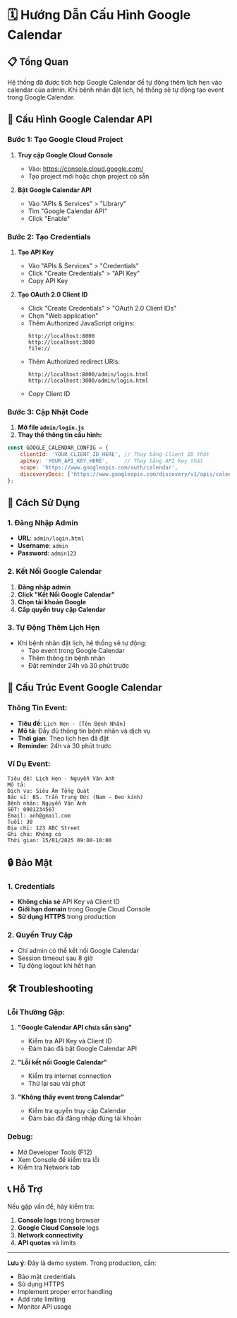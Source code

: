 # 🗓️ Hướng Dẫn Cấu Hình Google Calendar

## 📋 Tổng Quan

Hệ thống đã được tích hợp Google Calendar để tự động thêm lịch hẹn vào calendar của admin. Khi bệnh nhân đặt lịch, hệ thống sẽ tự động tạo event trong Google Calendar.

## 🔧 Cấu Hình Google Calendar API

### Bước 1: Tạo Google Cloud Project

1. **Truy cập Google Cloud Console**
   - Vào: https://console.cloud.google.com/
   - Tạo project mới hoặc chọn project có sẵn

2. **Bật Google Calendar API**
   - Vào "APIs & Services" > "Library"
   - Tìm "Google Calendar API"
   - Click "Enable"

### Bước 2: Tạo Credentials

1. **Tạo API Key**
   - Vào "APIs & Services" > "Credentials"
   - Click "Create Credentials" > "API Key"
   - Copy API Key

2. **Tạo OAuth 2.0 Client ID**
   - Click "Create Credentials" > "OAuth 2.0 Client IDs"
   - Chọn "Web application"
   - Thêm Authorized JavaScript origins:
     ```
     http://localhost:8000
     http://localhost:3000
     file://
     ```
   - Thêm Authorized redirect URIs:
     ```
     http://localhost:8000/admin/login.html
     http://localhost:3000/admin/login.html
     ```
   - Copy Client ID

### Bước 3: Cập Nhật Code

1. **Mở file `admin/login.js`**
2. **Thay thế thông tin cấu hình:**

```javascript
const GOOGLE_CALENDAR_CONFIG = {
    clientId: 'YOUR_CLIENT_ID_HERE', // Thay bằng Client ID thật
    apiKey: 'YOUR_API_KEY_HERE',     // Thay bằng API Key thật
    scope: 'https://www.googleapis.com/auth/calendar',
    discoveryDocs: ['https://www.googleapis.com/discovery/v1/apis/calendar/v3/rest']
};
```

## 🚀 Cách Sử Dụng

### 1. Đăng Nhập Admin
- **URL**: `admin/login.html`
- **Username**: `admin`
- **Password**: `admin123`

### 2. Kết Nối Google Calendar
1. **Đăng nhập admin**
2. **Click "Kết Nối Google Calendar"**
3. **Chọn tài khoản Google**
4. **Cấp quyền truy cập Calendar**

### 3. Tự Động Thêm Lịch Hẹn
- Khi bệnh nhân đặt lịch, hệ thống sẽ tự động:
  - Tạo event trong Google Calendar
  - Thêm thông tin bệnh nhân
  - Đặt reminder 24h và 30 phút trước

## 📅 Cấu Trúc Event Google Calendar

### Thông Tin Event:
- **Tiêu đề**: `Lịch Hẹn - [Tên Bệnh Nhân]`
- **Mô tả**: Đầy đủ thông tin bệnh nhân và dịch vụ
- **Thời gian**: Theo lịch hẹn đã đặt
- **Reminder**: 24h và 30 phút trước

### Ví Dụ Event:
```
Tiêu đề: Lịch Hẹn - Nguyễn Văn Anh
Mô tả:
Dịch vụ: Siêu Âm Tổng Quát
Bác sĩ: BS. Trần Trung Đức (Nam - Đeo kính)
Bệnh nhân: Nguyễn Văn Anh
SĐT: 0901234567
Email: anh@gmail.com
Tuổi: 30
Địa chỉ: 123 ABC Street
Ghi chú: Không có
Thời gian: 15/01/2025 09:00-10:00
```

## 🔒 Bảo Mật

### 1. Credentials
- **Không chia sẻ** API Key và Client ID
- **Giới hạn domain** trong Google Cloud Console
- **Sử dụng HTTPS** trong production

### 2. Quyền Truy Cập
- Chỉ admin có thể kết nối Google Calendar
- Session timeout sau 8 giờ
- Tự động logout khi hết hạn

## 🛠️ Troubleshooting

### Lỗi Thường Gặp:

1. **"Google Calendar API chưa sẵn sàng"**
   - Kiểm tra API Key và Client ID
   - Đảm bảo đã bật Google Calendar API

2. **"Lỗi kết nối Google Calendar"**
   - Kiểm tra internet connection
   - Thử lại sau vài phút

3. **"Không thấy event trong Calendar"**
   - Kiểm tra quyền truy cập Calendar
   - Đảm bảo đã đăng nhập đúng tài khoản

### Debug:
- Mở Developer Tools (F12)
- Xem Console để kiểm tra lỗi
- Kiểm tra Network tab

## 📞 Hỗ Trợ

Nếu gặp vấn đề, hãy kiểm tra:
1. **Console logs** trong browser
2. **Google Cloud Console** logs
3. **Network connectivity**
4. **API quotas** và limits

---

**Lưu ý**: Đây là demo system. Trong production, cần:
- Bảo mật credentials
- Sử dụng HTTPS
- Implement proper error handling
- Add rate limiting
- Monitor API usage 